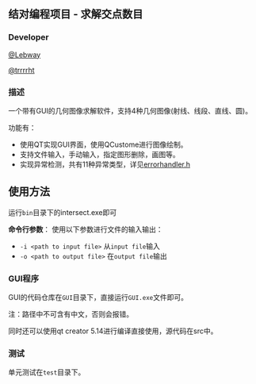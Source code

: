 ## 结对编程项目 - 求解交点数目

### Developer

[@Lebway](https://github.com/Lebway)

[@trrrrht](https://github.com/trrrrht)

### 描述

一个带有GUI的几何图像求解软件，支持4种几何图像(射线、线段、直线、圆)。

功能有：
- 使用QT实现GUI界面，使用QCustome进行图像绘制。
- 支持文件输入，手动输入，指定图形删除，画图等。
- 实现异常检测，共有11种异常类型，详见[errorhandler.h](https://github.com/Lebway/IntersectPairWork/blob/master/src/errorhandler.h)


## 使用方法

运行`bin`目录下的intersect.exe即可

**命令行参数**：
使用以下参数进行文件的输入输出：

- `-i <path to input file>`    从`input file`输入
- `-o <path to output file>` 在`output file`输出

### GUI程序

GUI的代码仓库在`GUI`目录下，直接运行`GUI.exe`文件即可。

注：路径中不可含有中文，否则会报错。

同时还可以使用qt creator 5.14进行编译直接使用，源代码在src中。

### 测试

单元测试在`test`目录下。